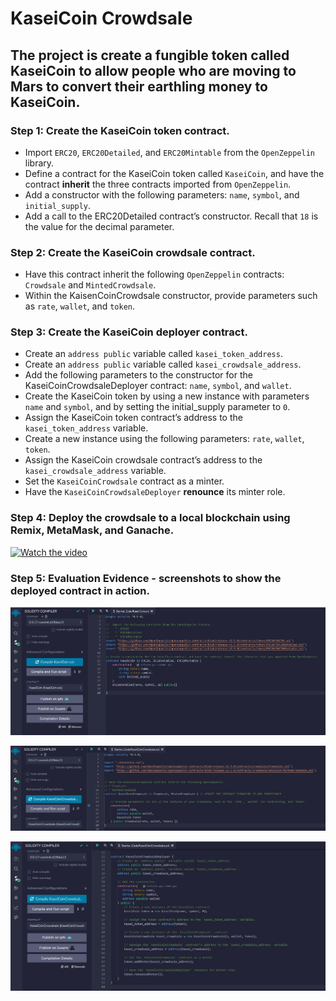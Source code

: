 # KaseiCoin Crowdsale

## The project is create a fungible token called KaseiCoin to allow people who are moving to Mars to convert their earthling money to KaseiCoin.

### Step 1: Create the KaseiCoin token contract.
* Import `ERC20`, `ERC20Detailed`, and `ERC20Mintable` from the `OpenZeppelin` library.
* Define a contract for the KaseiCoin token called `KaseiCoin`, and have the contract **inherit** the three contracts imported from `OpenZeppelin`.
* Add a constructor with the following parameters: `name`, `symbol`, and `initial_supply`.
* Add a call to the ERC20Detailed contract’s constructor. Recall that `18` is the value for the decimal parameter.

### Step 2: Create the KaseiCoin crowdsale contract.
* Have this contract inherit the following `OpenZeppelin` contracts: `Crowdsale` and `MintedCrowdsale`.
* Within the KaisenCoinCrowdsale constructor, provide parameters such as `rate`, `wallet`, and `token`. 

### Step 3: Create the KaseiCoin deployer contract.
* Create an `address public` variable called `kasei_token_address`.
* Create an `address public` variable called `kasei_crowdsale_address`.
* Add the following parameters to the constructor for the KaseiCoinCrowdsaleDeployer contract: `name`, `symbol`, and `wallet`.
* Create the KaseiCoin token by using a new instance with parameters `name` and `symbol`, and by setting the initial_supply parameter to `0`.
* Assign the KaseiCoin token contract’s address to the `kasei_token_address` variable.
* Create a new instance using the following parameters: `rate`, `wallet`, `token`.
* Assign the KaseiCoin crowdsale contract’s address to the `kasei_crowdsale_address` variable.
* Set the `KaseiCoinCrowdsale` contract as a minter.
* Have the `KaseiCoinCrowdsaleDeployer` **renounce** its minter role.

### Step 4: Deploy the crowdsale to a local blockchain using Remix, MetaMask, and Ganache.
[![Watch the video](https://i.imgur.com/vKb2F1B.png)](https://github.com/yili18/kasei_coin_crowdsale/raw/main/KaseiCoin_Crowdsale.mkv)

### Step 5: Evaluation Evidence - screenshots to show the deployed contract in action.

![Screenshot 1](1.PNG)

![Screenshot 1](2.PNG)

![Screenshot 1](3.PNG)




